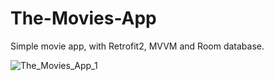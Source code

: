 # The-Movies-App
Simple movie app, with Retrofit2, MVVM and Room database.


![The_Movies_App_1](https://user-images.githubusercontent.com/87577579/175825237-e4c165d9-1a5d-4649-b37d-25c7e0f4d40e.png)
